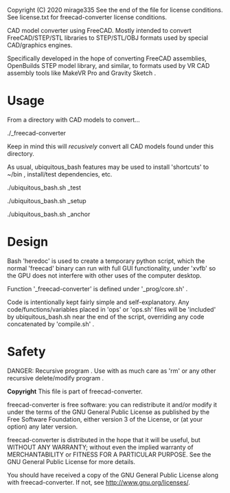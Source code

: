 Copyright (C) 2020 mirage335
See the end of the file for license conditions.
See license.txt for freecad-converter license conditions.

CAD model converter using FreeCAD. Mostly intended to convert FreeCAD/STEP/STL libraries to STEP/STL/OBJ formats used by special CAD/graphics engines.

Specifically developed in the hope of converting FreeCAD assemblies, OpenBuilds STEP model library, and similar, to formats used by VR CAD assembly tools like MakeVR Pro and Gravity Sketch .

# Usage

From a directory with CAD models to convert...

./_freecad-converter

Keep in mind this will *recusively* convert all CAD models found under this directory.

As usual, ubiquitous_bash features may be used to install 'shortcuts' to ~/bin , install/test dependencies, etc.

./ubiquitous_bash.sh _test

./ubiquitous_bash.sh _setup

./ubiquitous_bash.sh _anchor


# Design

Bash 'heredoc' is used to create a temporary python script, which the normal 'freecad' binary can run with full GUI functionality, under 'xvfb' so the GPU does not interfere with other uses of the computer desktop.

Function '_freecad-converter' is defined under '_prog/core.sh' .

Code is intentionally kept fairly simple and self-explanatory. Any code/functions/variables placed in 'ops' or 'ops.sh' files will be 'included' by ubiquitous_bash.sh near the end of the script, overriding any code concatenated by 'compile.sh' .


# Safety

DANGER: Recursive program . Use with as much care as 'rm' or any other recursive delete/modify program .


__Copyright__
This file is part of freecad-converter.

freecad-converter is free software: you can redistribute it and/or modify
it under the terms of the GNU General Public License as published by
the Free Software Foundation, either version 3 of the License, or
(at your option) any later version.

freecad-converter is distributed in the hope that it will be useful,
but WITHOUT ANY WARRANTY; without even the implied warranty of
MERCHANTABILITY or FITNESS FOR A PARTICULAR PURPOSE.  See the
GNU General Public License for more details.

You should have received a copy of the GNU General Public License
along with freecad-converter.  If not, see <http://www.gnu.org/licenses/>.
